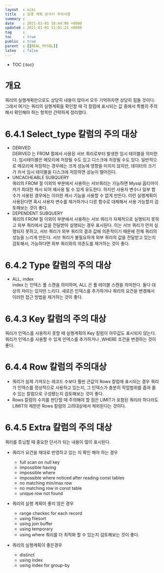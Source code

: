 ```yaml
---
layout  : wiki
title   : 실행 계획 분석시 주의사항 
summary : 
date    : 2021-01-01 10:44:06 +0900
updated : 2021-01-01 11:01:21 +0900
tag     : 
toc     : true
public  : true
parent  : [[REAL_MYSQL]]
latex   : false
---
```

* TOC
{:toc}

# 개요 
  쿼리의 실행계획만으로도 상당히 내용이 많아서 모두 기억하자면 상당히 힘들 것이다. 그래서 여기는 쿼리의 실행계획을 확인할 때 각 칼럼에 표시되는 값 중에서 특별히 주의해서 확인해야 하는 항목만 간략하게 정리했다.
  
# 6.4.1 Select_type 칼럼의 주의 대상 
  - DERIVED  
    DERIVED 는 FROM 절에서 사용된 서브 쿼리로부터 발생한 임시 테이블을 의미한다. 임시테이블은 메모리에 저장될 수도 있고 디스크에 저장될 수도 있다. 일반적으로 메모리에 저장하는 경우에는 크게 성능에 영향을 미치지 않지만, 데이터의 크기가 커서 임시 테이블을 디스크에 저장하면 성능이 떨어진다. 
  - UNCACHEABLE SUBQUERY  
    쿼리의 FROM 절 이외의 부분에서 사용하는 서브쿼리는 가능하면 Mysql 옵티마이저가 최대한 캐시 되어 재사용 될 수 있게 유도한다. 하지만 사용자 변수나 일부 함수가 사용된 경우에는 이러한 캐시 기능을 사용할 수 없게 만든다. 이런 실행계획이 사용된다면 혹시 사용자 변수를 제거하거나 다른 함수로 대체해서 사용 가능할지 검토해보는 것이 좋다.
  - DEPENDENT SUBQUERY  
    쿼리의 FROM 절 이외이 부분에서 사용하는 서브 쿼리가 자체적으로 실행되지 못하고 외부 쿼리에서 값을 전달받아 실행되는 경우 표시된다. 이는 서브 쿼리가 먼저 실행되지 못하고, 서브 쿼리가 외부 쿼리의 결과 값에 의존적이기 때문에 전체 쿼리의 성능을 느리게 만든다. 서브 쿼리가 불필요하게 외부 쿼리의 값을 전달받고 있는지 검토해서, 가능하다면 외부 쿼리와의 의존도를 제거하는 것이 좋다.

# 6.4.2 Type 칼럼의 주의 대상 
  - ALL, index  
    index 는 인덱스 풀 스캔을 의미하며, ALL 은 풀 테이블 스캔을 의미한다. 둘다 대상의 차이는 있지만 느리다. 새로은 인덱스를 추가하거나 쿼리의 요건을 변경해서 이러한 접근 방법을 제거하는 것이 좋다. 
    
# 6.4.3 Key 칼럼의 주의 대상 
  쿼리가 인덱스를 사용하지 못할 때 실행계획의 Key 칼럼이 아무값도 표시되지 않는다. 쿼리가 인덱스를 사용할 수 있게 인덱스를 추가하거나 ,WHERE 조건을 변경하는 것이 좋다.
  
# 6.4.4 Row 칼럼의 주의대상 
  - 쿼리가 실제 가져오는 레코드 수보다 훨씬 큰값이 Rows 칼럼에 표시되는 경우 쿼리가 인덱스를 정상적으로 사용하고 있는지, 그 인덱스가 충분히 작업범위를 좁혀 줄수 있는 칼럼으로 구성됐는지 검토해보는 것이 좋다.
  - Rows 칼럼의 수치를 판단할 때 주의해야 할 점은 LIMIT가 포함된 쿼리라 하다라도 LIMIT의 제한은 Rows 칼럼의 고려대상에서 제외된다는 것이다.

# 6.4.5 Extra 칼럼의 주의 대상 
  쿼리를 튜닝할 때 중요한 단서가 되는 내용이 많이 표시된다. 
  - 쿼리가 요건을 재대로 반영하고 있는 지 확인 해야 하는 경우 
    - full scan on null key
    - impossible having
    - impossible where
    - impossible where noticed after reading const tables
    - no matching min/max row
    - no matching row in const table
    - unique row not found

  - 쿼리의 실행 계획이 좋지 않은 경우 
    - range checkec for each record
    - using filesort
    - using join buffer
    - using temporary
    - using where 
    쿼리를 더 최적화 할 수 있는지 검토해보는 것이 좋다. 
    
  - 쿼리의 실행계획이 좋은경우  
    - distinct
    - using index
    - using index for group-by

